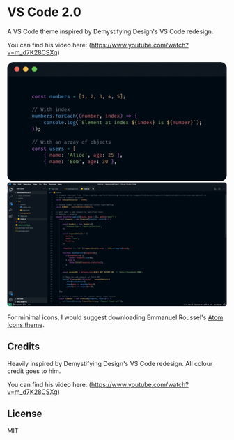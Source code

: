 # VS Code 2.0

A VS Code theme inspired by Demystifying Design's VS Code redesign.

You can find his video here: (https://www.youtube.com/watch?v=m_d7K28CSXg)

![A preview of VS Code 2.0 syntax highlighting](/img/preview-1.png)
![A preview of VS Code 2.0 syntax highlighting](/img/preview-2.png)

For minimal icons, I would suggest downloading Emmanuel Roussel's [Atom Icons theme](https://github.com/emroussel/atom-icons).

## Credits

Heavily inspired by Demystifying Design's VS Code redesign. All colour credit goes to him.

You can find his video here: (https://www.youtube.com/watch?v=m_d7K28CSXg)

## License

MIT
